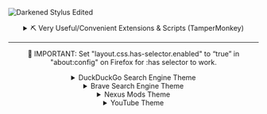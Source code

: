 ![Darkened Stylus Edited](https://user-images.githubusercontent.com/78914154/191014782-882e8712-0aa4-441a-b7e4-cbb73d9e5fe6.png)

<details>
  <summary align="center">⛏ Very Useful/Convenient Extensions & Scripts (TamperMonkey)</summary>
  <br>

### Extensions
**[Firefox Color](https://addons.mozilla.org/en-US/firefox/addon/firefox-color/)** | Build, save and share beautiful Firefox themes.  
**[Canvas Blocker](https://addons.mozilla.org/en-US/firefox/addon/canvasblocker/)** | Alters some JS APIs to prevent fingerprinting.  
**[Bypass Paywalls Clean](https://addons.mozilla.org/en-US/firefox/addon/bypass-paywalls-clean/)** | Bypass Paywalls of (custom) news sites.  
**[DownThemAll!](https://addons.mozilla.org/en-US/firefox/addon/downthemall/)** | The Mass Downloader for your browser; this does a lot more than I thought.  
**[Enhancer for YouTube](https://addons.mozilla.org/en-US/firefox/addon/enhancer-for-youtube/)** | Take control of YouTube and boost your user experience! Bye Bye ads.  
**[FastForward](https://addons.mozilla.org/en-US/firefox/addon/fastforwardteam/)** | Don't waste time with compliance. Use FastForward to skip annoying URL "shorteners".  
**[Vimium C - All by Keyboard](https://addons.mozilla.org/en-US/firefox/addon/vimium-c/)** | A keyboard shortcut tool for keyboard-based page navigation + more.  
**[Simple Translate](https://addons.mozilla.org/en-US/firefox/addon/simple-translate/)** | Quickly translate selected or typed text on web pages. Supports Google Translate and DeepL API.  
**[Skip Redirect](https://addons.mozilla.org/en-US/firefox/addon/skip-redirect/)** | This add-on tries to extract the final url from the intermediary url and goes there straight away if successful.  
**[New Window Setup](https://addons.mozilla.org/en-US/firefox/addon/new_window_setup/)** | New Window Setup allows you to setup where will Firefox create new windows - on which monitor and with what size.  
**[Gesturefy](https://addons.mozilla.org/en-US/firefox/addon/gesturefy/)** | Navigate, operate, and browse faster with mouse gestures! A customizable mouse gesture add-on with a variety of different commands.  
**[SponsorBlock - Skip Sponsorships on YouTube](https://addons.mozilla.org/en-US/firefox/addon/sponsorblock)**  | An community driven database to remove sponsors section and stuff from YouTube videos. (not to be confused with ads.)  
**[uBlock Origin](https://addons.mozilla.org/en-US/firefox/addon/ublock-origin/)** | Bypass Ads, link shortner, script blocker and much more | **[The Big Blocklist Collection](https://firebog.net/)** | **[Block Keywords](https://www.reddit.com/r/uBlockOrigin/comments/zwmasb/anyone_has_any_idea_how_to_block_keywords_on/)** | **[Hide Element That Contains A Certain Word](https://superuser.com/questions/1285891/ublock-hide-any-element-that-contains-text-with-a-given-word)** & **[Filter Syntax](https://github.com/gorhill/uBlock/wiki/Static-filter-syntax#style)**.  

### Scripts
**[Steam Bundle Sites Extension](https://greasyfork.org/en/scripts/32865-steam-bundle-sites-extension)** | A steam bundle sites' tool kits.  
**[Login reminder popup remover](https://greasyfork.org/en/scripts/395497-login-reminder-popup-remover)** | Removes the nagging login popups and banner.  
**[YouTube CPU Tamer by AnimationFrame](https://greasyfork.org/en/scripts/431573-youtube-cpu-tamer-by-animationframe)** | Reduce Browser's Energy Impact for playing YouTube Video.  
**[General URL Cleaner](https://greasyfork.org/en/scripts/395298-general-url-cleaner)**/**[Link Untracker](https://greasyfork.org/en/scripts/35605-link-untracker)** | Remove tracking elements from links, or you can use **[uBlock Origin](https://www.reddit.com/r/uBlockOrigin/comments/sxfxm8/trying_to_reduce_the_use_of_redundant_extensions/)** for this.  
**[Nexus No Wait](https://greasyfork.org/en/scripts/394039-nexus-no-wait)** | Download from Nexusmods.com without wait and redirect (support Manual/Vortex/MO2/NMM).  
**[Simple YouTube Age Restriction Bypass](https://greasyfork.org/en/scripts/423851-simple-youtube-age-restriction-bypass)** | Watch age restricted videos on YouTube without login and without age verification.  
**[Get Data from Steam / SteamDB](https://github.com/Sak32009/GetDLCInfoFromSteamDB/)** | Extracts all data needed to generate DLCs formats, depot.sha1 and appmanifest.acf for Steam games.  
**[Youtube-Recommended-Remover](https://github.com/misspent/Youtube-Recommended-Remover)** | Hover over a YouTube video's thumbnail with your mouse while holding down assigned key to remove it.  
**[Pagetual](https://greasyfork.org/en/scripts/438684-pagetual)** | Most powerful auto-pager script. Auto loading next paginated web pages and inserting into current page + supports thousands of sites.  
**[YouTube Web Tweaks](https://greasyfork.org/en/scripts/447802-youtube-web-tweaks)** | It speeds up YouTube by 50% by modified configs (including the removal of the annoying "Video paused. Continue watching?" popup).  
**[Netflix Marathon (Pausable)](https://greasyfork.org/en/scripts/420475-netflix-marathon-pausable)** | skips recaps, intros, credits, and ads, and clicks "next episode" prompts on Netflix, Amazon Prime Video, Hulu, HBO Max, Starz, Disney+, and Hotstar.  
**[Steam Currency Convert: Convert ARS to USD](https://greasyfork.org/en/scripts/444117-steam-currency-convert-convert-ars-to-usd)** | Very easy to modify yourself.  

### Others
~~**[Crunchyroll Skip Ads](https://greasyfork.org/en/scripts/398005-crunchyroll-skip-ads)**~~ | Skips ads on crunchyroll.  
**[Steam Bundle Sites Extension](https://greasyfork.org/en/scripts/32865-steam-bundle-sites-extension)** | A steam bundle sites' tool kits.  
**[AdNauseam](https://github.com/dhowe/AdNauseam)** | If what they say does work, then I'm sold **[Click me](https://youtu.be/jJsGxsF3CLc)**.  
**[Linkify Plus Plus](https://greasyfork.org/en/scripts/4255-linkify-plus-plus)** | Based on Linkify Plus. Turn plain text URLs into links.  
**[Pirated games on store pages](https://greasyfork.org/en/scripts/447044-pirated-games-on-store-pages)** | Adds links to pirated games on multiple stores.  
**[Anti-Cookies Consent](https://greasyfork.org/en/scripts/432050-anti-cookies-consent/code)** / **[I still don't care about cookies](https://chrome.google.com/webstore/detail/i-still-dont-care-about-c/edibdbjcniadpccecjdfdjjppcpchdlm/related)** | Removes cookie warnings/pop-ups.  

</details>

---
<p align="center">
📢 IMPORTANT: Set "layout.css.has-selector.enabled" to “true” in "about:config" on Firefox for :has selector to work.
<p>

<details>
  <summary align="center">DuckDuckGo Search Engine Theme</summary>
  <br>

## ⛔ Best on 1440p+ monitors; not tested on a 1080p display given that I don't have one.

📢 **IMPORTANT**: Your browser has to support :has selector for this and most of my other themes to work properly | Set `layout.css.has-selector.enabled` to “true” in `about:config` on Firefox for :has selector to work.  
📢 **IMPORTANT**: Add/remove an "M" at the end of the "duckduckgo.co(m)" below each snippet section for the snippet to work/not  
📢 **IMPORTANT**: If you have issues please click the "Homepage" button and go to issues on the GitHub page or click [this](https://github.com/misspent/Darkened-Stylus-Themes/issues).  
📢 **IMPORTANT**: Enable Dark Mode in quick settings  
**Other**: Zoom 90% on 1440p for ultimate climax (ctrl+scroll wheel up/down)  

### My Other Themes
- [YouTube Theme](https://userstyles.world/style/6817/youtube-styled)  
- [Nexus Mods Theme](https://userstyles.world/style/6620/nexus-mods-darkened)
- [Brave Search Engine Theme](https://userstyles.world/style/7292/brave-styled)  

<h1 align="center">Preview</h1>

![1  DuckDuckGo All Page Image](https://github.com/misspent/Darkened-Stylus-Themes/assets/78914154/6a5da2c4-7800-40d2-a221-cf8bc9455d3d)

### ✅ Features
* ✔️ More Results
* ✔️ Everything Square
* ✔️ Variables so you can tweak yourself
* ❌ If you have a 1080p monitor, you might need to modify the classes for which I haven't defined variables  
* ⭕ Work in progress, not perfect and more than likely never will be
* ⛔ Works in different ways depending on your resolution, I only have 1440p display
* ⛔ I use the [LibreWolf](https://librewolf.net) Browser  

### 🛠️ Random bs to you
- If you have a 1080p display and know CSS, any help with making it look "right" will be greatly appreciated. You'll have to open something on my [GitHub](https://github.com/misspent/Darkened-Stylus-Themes) to be able to contact me. Hopefully I respond fast given how I get Discord notifications (massive QoL).  
- I do not use DuckDuckGo as my search engine; I use [Brave](https://search.brave.com/). So if something does get changed, I may not know.  

<h1 align="center", margin= "0">📷 More Screenshots</h1>

<h4 align="center">(Previews/screenshots may become out-of-date at some point)</h4>

### Videos Section Results

![2  DuckDuckGo Videos Page Image](https://github.com/misspent/Darkened-Stylus-Themes/assets/78914154/0e0dad1d-a3fd-4142-92a6-1222a4287bd4)

### More News Results

![3  DuckDuckGo News Page Image](https://github.com/misspent/Darkened-Stylus-Themes/assets/78914154/f6d372b3-73b7-403b-a88d-38b3243a4a5f)

### Make sure your settings are this (Infinite Scroll should be fine?)

![5  DuckDuckGo Settings Image](https://github.com/misspent/Darkened-Stylus-Themes/assets/78914154/25a01337-538b-4924-9b55-c319a2e7d059)

<details>
  <summary align="center">📜 Configurable & Extra's</summary>
  <br>

### ⌨ Variables

```css
:root {
    /* Main colours */
    --background-primary: #101010;
    --background-secondary: #161616;
    --background-tertiary: #181818;
    --background-snippet: #151515;
    --background-other: #121212; /* Related searches container background */
    /* Buttons/Other */
    --more-buttons: #202020;
    --more-button-hover: #252525;
    --border-color: #202020;
    --Result-Seperator: none; /* none = off, initial = on | Settings this to "none" = infinite scrolling effect... Looks hot */
    /* Optional */
    --Website-link-Directory-tree: inherit; /* none = off, inherit = on */
    --Feedback-button: none; /* none = off, flex = on */
    --main-footer: none; /* none = off, block = on */
    /* Results, work together | Increase/decrease other values by 1 when changing "--Result-Snippets" | DO NOT GO LOWER THAN 2! */
    --Result-Snippets: 3;
    --Searches-Related-Start: 3;
    --Searches-Related-End: 4;
	--News-Section-Snippets: 3;
   /* Removals | none = off, block = on */
   --Related-Searches-Container: none; /* Related Searches */
   --Recent-News-Container: none; /* Recent News */
   --Videos-Container: none; /* Videos */
}
```

</details>


</details>

<details>
  <summary align="center">Brave Search Engine Theme</summary>
  <br>

<h1 align="center">Preview</h1>

![Brave All Results](https://user-images.githubusercontent.com/78914154/201535126-5c99542c-4659-4fd7-96f6-ca3ab2288320.png)

<h1 align="center">📌 Information</h1>

### 📥 Installation
Set your appearance to "Dark" on YouTube  
Make sure you have the Stylus browser extension installed   
    - **[Chrome Webstore](https://chrome.google.com/webstore/detail/stylus/clngdbkpkpeebahjckkjfobafhncgmne)**  
    - **[Firefox Addons](https://addons.mozilla.org/en-US/firefox/addon/styl-us/)**  
After installing, head over to [this link](https://userstyles.world/style/7292/brave-styled) and click the "install" button. When it redirects you click "Install Stylus" button at the top left of that page.  
📢 **IMPORTANT**: Add/remove an "M" at the end of the "search.brave.co(m)" below each snippet section for the snippet to work/not  
📢 **IMPORTANT**: Enable Dark Mode in quick settings 

### ✅ Features
* ✔️ Optional More Home Results
* ✔️ + More options that I'm too lazy to add here
* ⭕ Work in progress, not perfect and more than likely never will be.
* ⛔ May not work properly for other browsers, nor will it work that well when signed out
* ⛔ I use the LibreWolf Browser (108.0.1-1 as of 07/04/2023)

<details>
  <summary align="center">📜 Configurable & Extra's</summary>
  <br>

<h3 align="center">⌨ Variables</h3>

```css
:root {
    --Feedback-Right-Sidebar-Button: none;  /* none = off, flex = on */
    --Find-elsewhere-bar: none; /* none = off, flex = on */
    /* => More Results Amount <= */
    --Result-Tiles: 3; /* Default= 3 */
}
```

</details>


<h1 align="center", margin= "0">📷 More Screenshots</h1>

<h4 align="center">(Previews/screenshots may become out-of-date at some point)</h4>


<details>
  <summary align="center">🖥️ Different Displays Examples</summary>
  <br>

<h3 align="center">1080p Display</h3>

![Brave All Results (1080p Display)](https://user-images.githubusercontent.com/78914154/201535147-1c9e4273-d5eb-4ad8-b39d-d586bb4916d3.png)

<h3 align="center">1440p Display</h3>

![Brave All Results - More Results (1440p Display)](https://user-images.githubusercontent.com/78914154/201535151-a6d66ced-6ce0-424a-a224-cf6d9937e0ef.png)

</details>


<h3 align="center">More Results All Page (Optional)</h3>

![Brave All Results - More Results](https://user-images.githubusercontent.com/78914154/201535136-2a827800-0cb8-4c55-b954-ce6abc213ed3.png)

<h3 align="center">More News Results</h3>

![Brave News Results](https://user-images.githubusercontent.com/78914154/201535190-be184f67-53d4-48fa-8ccb-9d94d06f9f58.png)

| Videos Section | Images Section |
| :---------: | :---------: |
| <img width=475 src="https://user-images.githubusercontent.com/78914154/201535228-f7e21576-c955-4808-9efe-226300a5ce2c.png"></img>  | <img width=480 src="https://user-images.githubusercontent.com/78914154/201535182-b0879c2c-7abe-4009-b471-5219b3f93955.png"></img>  |


</details>


<details>
  <summary align="center">Nexus Mods Theme</summary>
  <br>

<h1 align="center">Preview</h1>

![Main Game Mod Page](https://user-images.githubusercontent.com/78914154/199609133-ad16ca07-1913-4629-b7fe-313a04b4ac15.png)

<h1 align="center">📌 Information</h1>

### 📥 Installation
Make sure you have the Stylus browser extension installed   
    - **[Chrome Webstore](https://chrome.google.com/webstore/detail/stylus/clngdbkpkpeebahjckkjfobafhncgmne)**  
    - **[Firefox Addons](https://addons.mozilla.org/en-US/firefox/addon/styl-us/)**  
After installing, head over to [this link](https://userstyles.world/style/6620/nexus-mods-darkened) and click the "install" button. 
When it redirects you click "Install Stylus" button at the top left of that page.  
    - Optional: **[Nexus no wait](https://greasyfork.org/en/scripts/394039-nexus-no-wait)** | You'll need TamperMonkey extension for this to work.  

### ✅ Features
* ✔️ Good ol' darkness
* ✔️ Optional Scrollbars
* ✔️ Optional Compact Mode
* ❌ Can't change the colours of particular stuff unless you know what you're looking for
* ⭕ Work in progress and "should" stay up-to-date
* 🌟 List > Tiles

<details>
  <summary align="center">📜 Configurable & Extra's</summary>
  <br>

<h3 align="center">⌛ Extra Information</h3>

- You can disable the whole "Compact" section to make Nexus look somewhat normal but with Darkened's colour scheme  
- Switch between the display modes -> Tiles & List on Nexus (Tiles is the best in my opinion)  

<h3 align="center">⌨ Variables</h3>

```css
:root {
    --Hot-Mods: flex;  /* none = off, flex = on | Example: https://www.nexusmods.com/skyrim */
    --Premium-Banner: none; /* none = off, flex = on | Example: https://www.nexusmods.com/eldenring */
    --Collection-banner: flex; /* none = off, flex = on | Example: https://www.nexusmods.com/skyrim */
    --Top-Searchbar-Icon: none;  /* none = off, flex = on */
    --footer-Main: none; /* none = off, grid = on | Stats, Support, etc */
    --footer-social: none; /* none = off, grid = on | Discord, Twitter, Facebook, etc */
    --footer-ToS: none; /* none = off, flex = on | Copyright acts, Terms of Service & Privacy Policy */
    --Wrapper: 1920px; /* Inherit = max-content?, Default: 1340px */
    --Tile-Description-Height: 180px;
    --Mod-Tiles: 4;
    --Mod-Tiles-Home-Page: 7; /* Change this when you're on display mode "List" NOT "Tiles" */
    --Filter-Order: none; /* none = off, inherit = on */
    --Filter-Show-Premium-Only: none; /* none = off, inherit = on */

    /* Normal NexusMods colour imo  */
    --theme-primary: #D98F40;
    --theme-primary-translucent: #da8e35d8;
    --theme-secondary: #b4762c;
    --theme-dark: #C87B28;
}
body.scheme-theme-ReskinBlue { /* Example: https://www.nexusmods.com/skyrim/mods/3863 */
    --theme-primary: #57a5cc;
    --theme-primary-translucent: #57a5ccd8;
    --theme-secondary: #4584a3;
    --theme-dark: #356983;
}
body.scheme-theme-Sepia { /* Example: https://www.nexusmods.com/darksouls3/mods/310 */
    --theme-primary: #a5704f;
    --theme-primary-translucent: #a5704fd8;
    --theme-secondary: #9a7d6b;
    --theme-dark: #604331;
}
```

<h3 align="center">Optional List & Tile version -> change the "--Mod-Tiles" to your liking </h3>

<div align="center">

https://user-images.githubusercontent.com/78914154/191626228-b5b0e9ec-dd0b-4763-a289-f3bf144dc870.mp4

</div>

</details>


<h1 align="center", margin= "0">📷 More Screenshots</h1>

<h4 align="center">(Previews/screenshots may become out-of-date at some point)</h4>

<h3 align="center">Main Page</h3>

![Main Page](https://user-images.githubusercontent.com/78914154/191014886-03e56aec-4291-40fa-8afd-c33daee1d757.png)

<h3 align="center">Main Game Home Page</h3>

![Main Game Home Page](https://user-images.githubusercontent.com/78914154/191014940-bcfc8697-d027-4436-9f24-5823cc89ade1.png)

<h3 align="center">Game Mods Page (Grid)</h3>

![Grid Game mods page](https://user-images.githubusercontent.com/78914154/192757905-672866e6-2af3-43be-a122-b790ced1d6bb.png)

<h3 align="center">Main Game Home Page Compact (Grid)</h3>

![Main Game Home Page Version 2](https://user-images.githubusercontent.com/78914154/192758014-bba9180a-bd5c-4d34-8f3f-78380106c631.png)

</details>



<details>
  <summary align="center">YouTube Theme</summary>
  <br>

<h1 align="center">Preview</h1>

![Home Page - Highly Configurable  Edited](https://user-images.githubusercontent.com/78914154/230607792-18bb785f-9bb3-4839-a5f9-6cf08cb143d7.gif)

<h1 align="center">📌 Information</h1>

### 📥 Installation
Set your appearance to "Dark" on YouTube  
Make sure you have the Stylus browser extension installed   
    - **[Chrome Webstore](https://chrome.google.com/webstore/detail/stylus/clngdbkpkpeebahjckkjfobafhncgmne)**  
    - **[Firefox Addons](https://addons.mozilla.org/en-US/firefox/addon/styl-us/)**  
After installing, head over to [this link](https://userstyles.world/style/6817/youtube-mods-darkened) and click the "install" button. When it redirects you click "Install Stylus" button at the top left of that page.  
📢 **IMPORTANT**: Add/remove an "M" at the end of the "youtube.co(m)" below each snippet section for the snippet to work/not  
📢 **IMPORTANT**: Enable Dark Mode in appearance settings 

### 🔌 **You'll need TamperMonkey extension for the optional extension to work.**  
**Main**  
➪      Optional: **[SponsorBlock - Skip Sponsorships on YouTube](https://addons.mozilla.org/en-US/firefox/addon/sponsorblock)**  | An community driven database to remove sponsors section and stuff from YouTube videos. (not to be confused with ads.)  
➪      Optional: **[I'm not interested in this fucking YouTube video!](https://greasyfork.org/en/scripts/436380-i-m-not-interested-in-this-youtube-video)**  
➪      Optional: **[Simple YouTube Age Restriction Bypass](https://greasyfork.org/en/scripts/423851-simple-youtube-age-restriction-bypass)**  
➪      Optional: **[Youtube Anti Shorts](https://greasyfork.org/en/scripts/441709-youtube-anti-shorts)**  
**Other**  
➪      Optional: **[Youtube - dismiss sign-in](https://greasyfork.org/en/scripts/412178-youtube-dismiss-sign-in)**  
➪      Optional: **[Login reminder popup remover](https://greasyfork.org/en/scripts/395497-login-reminder-popup-remover)**  
➪      Optional: **[YouTube Polymer Engine Fixes](https://greasyfork.org/en/scripts/405614-youtube-polymer-engine-fixes)**  
➪      Optional: **[YouTube - Proper Description](https://greasyfork.org/en/scripts/440613-youtube-proper-description)**  
➪      Optional: **[Return YouTube Dislike - Script](https://greasyfork.org/en/scripts/436115-return-youtube-dislike)** | **[Return YouTube Dislike - Extension](https://addons.mozilla.org/en-US/firefox/addon/return-youtube-dislikes/)**  
➪      Optional: **[Youtube Ad Cleaner(Include Non-Skippable Ads- works)](https://greasyfork.org/en/scripts/386925-youtube-ad-cleaner-include-non-skippable-ads-works)** or **[Auto Close YouTube Ads](https://greasyfork.org/en/scripts/9165-auto-close-youtube-ads)**  
➪      Optional: **[YouTube - Remove YouTube shorts and noise from main page](https://greasyfork.org/en/scripts/450047-youtube-remove-youtube-shorts-and-noise-from-main-page)**  
➪      Optional: **[Nova YouTube](https://greasyfork.org/en/scripts/433360-nova-youtube)** | Big boy version of **[Enhancer for YouTube™](https://chrome.google.com/webstore/detail/enhancer-for-youtube/ponfpcnoihfmfllpaingbgckeeldkhle?hl=en-US)**  
**Better Performance**  
➪ Optional: **[YouTube Web Tweaks](https://greasyfork.org/en/scripts/447802-youtube-web-tweaks)** | It speeds up YouTube by 50% by modified configs (including the removal of the Shorts button and the "Video paused. Continue watching?" popup).  
➪ Optional: **[YouTube CPU Tamer by AnimationFrame](https://greasyfork.org/en/scripts/431573-youtube-cpu-tamer-by-animationframe)** | Tested this whilst playing a game on my primary monitor and watching a video on my second monitor; it shockingly helped more than I thought it would. It's less choppy in most circumstances than it was with it off and makes it 20x more bearable. This, in conjunction with "YouTube Web Tweaks", makes the overall experience of YouTube better imo. Things load quicker, and it overall feels sharper.  


### ✅ Features
* ✔️ Optional More Home Results
* ✔️ Optional More Comments Results
* ✔️ Optional Sidebar Hidden unless hovered
* ✔️ Optional More Watching Video Recommended Results
* ✔️ Remove text from action buttons except the Like/Dislike buttons
* ✔️ Old YouTube Layout (not made by me | Thank You sapondanaisriwan)
* ✔️ + More options that I'm too lazy to add here
* ❌ Can't change the colours of certain stuff unless you know what you're looking for
* ❌ I can't change the suggestion dropdown when you select the search bar… With/without the privacy settings on  
* ⭕ Work in progress, not perfect and more than likely never will be.
* ⛔ May not work properly for other browsers, nor will it work that well when signed out
* ⛔ I use the LibreWolf Browser (108.0.1-1 as of 07/04/2023)
* ➪ ⛔ ~~I have YouTube Premium, so I have no idea what it would look like without YouTube Premium~~.

<details>
  <summary align="center">📜 Configurable & Extra's</summary>
  <br>

<h3 align="center">⌛ Extra Information</h3>

- You can disable the other 2 sections to make the results and comment section look "normal"  
- I have YouTube Premium, so I have no idea what it would look like without YouTube Premium.

<h3 align="center">⌨ Variables</h3>

```css
:root {
    --background-primary: #212121;
    --background-secondary: #090909;
    --background-tertiary: #121212;
    --background-hover: #202020;
    --background-video-renderer: #101010;
    --background-comment-renderer: rgba(28, 28, 28, 1);
    --background-title: #151515;
    --background-description: #181818;
    --title-text: #ccc;
    --server-radius: 0px;
    --avatar-radius: 0px;
    /* => Optional Tweaks <= */
    --header-Chip-bar: flex; /* none = OFF | flex = ON | Home Page */
    --Sidebar-Buy-Download-Advertisement: none; /* none = OFF | block = ON | Watching a Video Sidebar on right side */
    --YouTube-Title-Hash-Tag: none; /* none = OFF | block = ON */
    --Donation-Containers: none; /* none = OFF | block = ON | Watching a Video Sidebar on right side */
    --Only-Recommended-on-Homepage: none; /* none = OFF | flex = ON */
    --Action-Bar-Names-Save-Share-Etc: inline-block; /* none = OFF | inline-flex = ON */
    --Info-Card: none; /* none = OFF | flex = ON */
    /* Sidebar */
    --entry-shorts: none; /* none = OFF | flex = ON */
    --Home-Explore-Section-Sidebar: flex; /* none = OFF | flex = ON */
    --Originals-Sidebar-Tab: flex; /* none = OFF | flex = ON */
    --YouTube-Music-Sidebar-Tab: flex; /* none = OFF | flex = ON */
    --Whole-Explore-Section-Sidebar: block;  /* none = OFF | block = ON */
    --Whole-More-From-YouTube-Section: block; /* none = OFF | block = ON */
    --Useless-Service-Sidebar-Tabs: flex; /* none = OFF | flex = ON */
    --Sidebar-Credits-Footer: none; /* none = OFF | block = ON */
    /* Video Toolbar Buttons | none = OFF | inline-flex = ON */
    --Download-Button: inline-flex;
    --Thanks-Button: none;
    --Clip-Button: none;
    /* => Additions <= */
    --Subscription-Tab-Tiles-Width: 1704px; /* 2343px/2130px/1920px for 1440p & 1704px for 1080p | Default: 1278px/1284px; */
    --Comments: 2;
    /* => YouTube Search Result Tiles Amount <= */
    --Main-Results-Width: 100%; /* 1920px/2100px = Good | 100% = maximize space */
    --Result-Tiles: 4;
}
```

</details>

<details>
  <summary align="center">My uBlock Origin Filters</summary>
  <br>

## ⌛ Add this to your "My Filters" page

```
! ===============================> YouTube <===============================
! iframe redirect | Remove this if you don't want the uBlock lock on videos that aren't on YouTube
||youtube.com^$3p,frame,redirect=click2load.html
||youtube-nocookie.com^$3p,frame,redirect=click2load.html
! Removes Google Dialogs Login on Various Sites
||accounts.google.com/gsi/*$xhr,script,3p

! YouTube Comments Cleaner | This removes those bot comments... Add more if you find them | Top = replies of replies, bottom = comment itself
www.youtube.com##.ytd-comment-replies-renderer:has(#author-text) .style-scope.ytd-comment-renderer:has-text(/Finally it’s here|Here is new fu vid!|This is the clip u all looking for|Here is new ful vid!|Here is new full vid!|Finally Here is the fu clips!!| Finally Here is the ful clips!!|Finally Here is the full clips!!|translate|LETS BE HONEST WE ALL REMEMBER THIS RECORD|I forgot to close the camera|my content is better|Here is the full clip|DONT READ MY PROFILE PICTURE|Look at my banner for cookies|I upload funny entertaining videos|Lucky prize winners|Claim your prize|you will see it|Read My Profile|Link to the clip that explains|IM SUBBING EVERYONE WHO SUBS ME|IM SUBBING EVERYONE WHO SUBS TO ME|JJ said my music was fire on my page |MY CONTENT IS SO MUCH BETTER|BOT|L bot|Ratio bot|okay bot|Telegram|Teleegram|https://youtu.be/-1ddgHa_c-0|https://youtu.be/yoUsZ5cyu-4|F*CК МЕ. ТАР 0N MY РIC|TАР 0N MY РIC/i)
www.youtube.com###contents .style-scope.ytd-item-section-renderer:has-text(/Telegram|Teleegram/i)

! YouTube Keywords blur thumbnail | Search Results
www.youtube.com##ytd-video-renderer:has-text(Trailer) ytd-thumbnail:style(filter: grayscale(100%) blur(8px))
www.youtube.com##ytd-video-renderer:has-text(Spoiler) ytd-thumbnail:style(filter: grayscale(100%) blur(8px))
www.youtube.com##ytd-video-renderer:has-text(Final Boss) ytd-thumbnail:style(filter: grayscale(100%) blur(8px))
! YouTube Keywords Hover | Hovering over thumbnail removes the blur - Search Results
www.youtube.com##ytd-video-renderer:has-text(Trailer) ytd-thumbnail:hover:style(filter: grayscale(0%) blur(0px))
www.youtube.com##ytd-video-renderer:has-text(Spoiler) ytd-thumbnail:hover:style(filter: grayscale(0%) blur(0px))
www.youtube.com##ytd-video-renderer:has-text(Final Boss) ytd-thumbnail:hover:style(filter: grayscale(0%) blur(0px))
! YouTube Keywords blur thumbnail | Home & Subscription Results
www.youtube.com##ytd-rich-grid-media:has-text(Trailer) ytd-thumbnail:style(filter: grayscale(100%) blur(8px))
www.youtube.com##ytd-rich-grid-media:has-text(Spoiler) ytd-thumbnail:style(filter: grayscale(100%) blur(8px))
www.youtube.com##ytd-rich-grid-media:has-text(Final Boss) ytd-thumbnail:style(filter: grayscale(100%) blur(8px))
! YouTube Keywords Hover | Hovering over thumbnail removes the blur - Home & Subscription Results
www.youtube.com##ytd-rich-grid-media:has-text(Trailer) ytd-thumbnail:hover:style(filter: grayscale(0%) blur(0px))
www.youtube.com##ytd-rich-grid-media:has-text(Spoiler) ytd-thumbnail:hover:style(filter: grayscale(0%) blur(0px))
www.youtube.com##ytd-rich-grid-media:has-text(Final Boss) ytd-thumbnail:hover:style(filter: grayscale(0%) blur(0px))
! YouTube Keywords Whitelist | Add channels you wish to whitelist here
www.youtube.com##ytd-rich-grid-media:has-text(Ryan Kinel) ytd-thumbnail:style(filter: none)
www.youtube.com##ytd-rich-grid-media:has-text(Kira) ytd-thumbnail:style(filter: none)

! YouTube Consent Popup | YouTube stops videos from playing if you don't "complete" the popup, this does it for you... uBlock = GOD
youtube.com##+js(set, ytInitialData.topbar.desktopTopbarRenderer.interstitial.consentBumpRenderer.forceConsent, false)
youtube.com##+js(json-prune, [].response.topbar.desktopTopbarRenderer.interstitial.consentBumpRenderer)
youtube.com##+js(json-prune, topbar.desktopTopbarRenderer.interstitial.consentBumpRenderer)

! 2021-12-01: When specific videos redirect persistently to consent page try this filter (discussion: https://redd.it/r3ec5x ):
youtube.com##+js(set, ytInitialData.onResponseReceivedEndpoints, undefined)

! 2021-12-14 YT consent v2 https://github.com/uBlockOrigin/uAssets/issues/7636#issuecomment-992858673
youtube.com##+js(set, ytInitialData.topbar.desktopTopbarRenderer.interstitial.consentBumpV2Renderer, undefined)
youtube.com##+js(json-prune, [].response.overlay.consentBumpV2Renderer topbar.desktopTopbarRenderer.interstitial.consentBumpV2Renderer overlay.consentBumpV2Renderer response.overlay.consentBumpV2Renderer)

! 2022-10-16 when navigating directly to #shorts
youtube.com##+js(set, ytInitialData.desktopTopbar.desktopTopbarRenderer.interstitial.consentBumpV2Renderer, undefined)
```

</details>


<h1 align="center", margin= "0">📷 More Screenshots</h1>

<h4 align="center">(Previews/screenshots may become out-of-date at some point)</h4>

<h3 align="center">YouTube Watching Video</h3>

![YouTube Watching Video SS  Version 4](https://user-images.githubusercontent.com/78914154/229382329-0e33d87b-6d22-44b6-b7ad-c3c514e57011.png)

<h3 align="center">[1440p] Watching Video in Theater mode (Configurable)</h3>
	
![1440p Theater Tweak - Everything in section Dream Stuff](https://user-images.githubusercontent.com/78914154/229839432-1676e0de-0349-422f-a6c8-11a7263fbe18.png)

<h3 align="center">Compact and More Results (Both Optional)</h3>

![GIF  Optional Compact and More Results](https://user-images.githubusercontent.com/78914154/194886541-2980fd74-b455-4be0-aa83-ec19108bc4af.gif)


| Compact Comments | More Subscription Tiles |
| :---------: | :---------: |
| <img width=475 src="https://user-images.githubusercontent.com/78914154/194765982-f6c71a41-5f22-480c-92f9-116ae64e4484.gif"></img>  | <img width=480 src="https://user-images.githubusercontent.com/78914154/194863165-3ffa4362-526b-4af3-b1c7-13b71c7b43a8.gif"></img>  |

</details>


